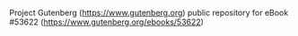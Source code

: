 Project Gutenberg (https://www.gutenberg.org) public repository for
eBook #53622 (https://www.gutenberg.org/ebooks/53622)
